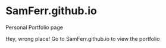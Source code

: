 # SamFerr.github.io
Personal Portfolio page

Hey, wrong place! Go to SamFerr.github.io to view the portfolio

